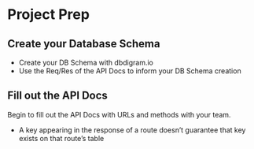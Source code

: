 # Project Prep

## Create your Database Schema

- Create your DB Schema with dbdigram.io
- Use the Req/Res of the API Docs to inform your DB Schema creation

## Fill out the API Docs

Begin to fill out the API Docs with URLs and methods with your team.

- A key appearing in the response of a route doesn’t guarantee that key exists on that route’s table